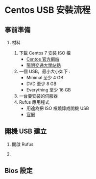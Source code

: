 Centos USB 安裝流程
===

事前準備
---

1. 材料

    1. 下載 Centos 7 安裝 ISO 檔
        - [Centos 官方網站](https://www.centos.org/)
        - [陽明交通大學站點](http://centos.cs.nctu.edu.tw/)
    2. 一個 USB，最小大小如下 :
        - Minimal      至少 4 GB
        - DVD          至少 8 GB
        - Everything   至少 16 GB 
    3. 一台要安裝的伺服器
    4. Rufus 應用程式
        - 用途為把 ISO 檔燒錄成開機 USB
        - [官網](https://rufus.ie/)

開機 USB 建立
---

1. 開啟 Rufus

2. 

Bios 設定
---
